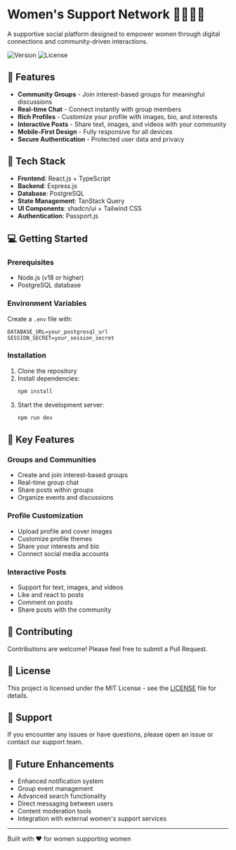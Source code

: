 # Women's Support Network 👩‍👩‍👧‍👦

A supportive social platform designed to empower women through digital connections and community-driven interactions.

![Version](https://img.shields.io/badge/version-1.0.0-blue.svg)
![License](https://img.shields.io/badge/license-MIT-green.svg)

## 🌟 Features

- **Community Groups** - Join interest-based groups for meaningful discussions
- **Real-time Chat** - Connect instantly with group members
- **Rich Profiles** - Customize your profile with images, bio, and interests
- **Interactive Posts** - Share text, images, and videos with your community
- **Mobile-First Design** - Fully responsive for all devices
- **Secure Authentication** - Protected user data and privacy

## 🚀 Tech Stack

- **Frontend**: React.js + TypeScript
- **Backend**: Express.js
- **Database**: PostgreSQL
- **State Management**: TanStack Query
- **UI Components**: shadcn/ui + Tailwind CSS
- **Authentication**: Passport.js

## 💻 Getting Started

### Prerequisites

- Node.js (v18 or higher)
- PostgreSQL database

### Environment Variables

Create a `.env` file with:

```env
DATABASE_URL=your_postgresql_url
SESSION_SECRET=your_session_secret
```

### Installation

1. Clone the repository
2. Install dependencies:
   ```bash
   npm install
   ```
3. Start the development server:
   ```bash
   npm run dev
   ```

## 🌈 Key Features

### Groups and Communities
- Create and join interest-based groups
- Real-time group chat
- Share posts within groups
- Organize events and discussions

### Profile Customization
- Upload profile and cover images
- Customize profile themes
- Share your interests and bio
- Connect social media accounts

### Interactive Posts
- Support for text, images, and videos
- Like and react to posts
- Comment on posts
- Share posts with the community

## 🤝 Contributing

Contributions are welcome! Please feel free to submit a Pull Request.

## 📝 License

This project is licensed under the MIT License - see the [LICENSE](LICENSE) file for details.

## 🌟 Support

If you encounter any issues or have questions, please open an issue or contact our support team.

## 🔮 Future Enhancements

- Enhanced notification system
- Group event management
- Advanced search functionality
- Direct messaging between users
- Content moderation tools
- Integration with external women's support services

---

Built with ❤️ for women supporting women
